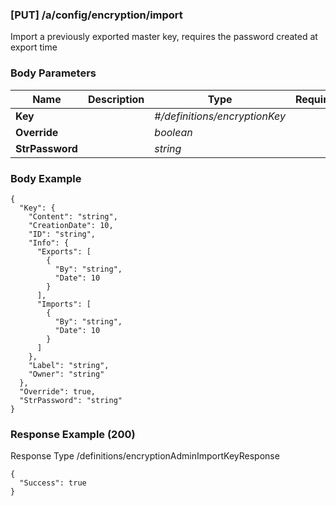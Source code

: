 






### [PUT] /a/config/encryption/import  
Import a previously exported master key, requires the password created at export time  


### Body Parameters

Name | Description | Type | Required
---|---|---|---
**Key** |  | _#/definitions/encryptionKey_ |   
**Override** |  | _boolean_ |   
**StrPassword** |  | _string_ |   


### Body Example
```
{
  "Key": {
    "Content": "string",
    "CreationDate": 10,
    "ID": "string",
    "Info": {
      "Exports": [
        {
          "By": "string",
          "Date": 10
        }
      ],
      "Imports": [
        {
          "By": "string",
          "Date": 10
        }
      ]
    },
    "Label": "string",
    "Owner": "string"
  },
  "Override": true,
  "StrPassword": "string"
}
```






### Response Example (200)
Response Type /definitions/encryptionAdminImportKeyResponse

```
{
  "Success": true
}
```


